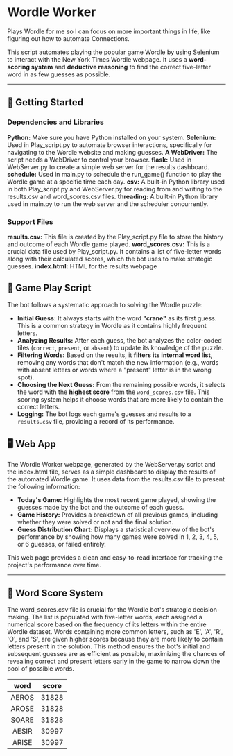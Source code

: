 # Wordle Worker

Plays Wordle for me so I can focus on more important things in life, like figuring out how to automate Connections.

This script automates playing the popular game Wordle by using Selenium to interact with the New York Times Wordle webpage. It uses a **word-scoring system** and **deductive reasoning** to find the correct five-letter word in as few guesses as possible.

-----

## 🚀 Getting Started

### Dependencies and Libraries

**Python:** Make sure you have Python installed on your system.
**Selenium:** Used in Play_script.py to automate browser interactions, specifically for navigating to the Wordle website and making guesses.
**A WebDriver:** The script needs a WebDriver to control your browser.
**flask:** Used in WebServer.py to create a simple web server for the results dashboard.
**schedule:** Used in main.py to schedule the run_game() function to play the Wordle game at a specific time each day.
**csv:** A built-in Python library used in both Play_script.py and WebServer.py for reading from and writing to the results.csv and word_scores.csv files.
**threading:** A built-in Python library used in main.py to run the web server and the scheduler concurrently.

### Support Files

**results.csv:** This file is created by the Play_script.py file to store the history and outcome of each Wordle game played.
**word_scores.csv:** This is a crucial data file used by Play_script.py. It contains a list of five-letter words along with their calculated scores, which the bot uses to make strategic guesses.
**index.html:** HTML for the results webpage

## 🧩 Game Play Script

The bot follows a systematic approach to solving the Wordle puzzle:

  - **Initial Guess:** It always starts with the word **"crane"** as its first guess. This is a common strategy in Wordle as it contains highly frequent letters.
  - **Analyzing Results:** After each guess, the bot analyzes the color-coded tiles (`correct`, `present`, or `absent`) to update its knowledge of the puzzle.
  - **Filtering Words:** Based on the results, it **filters its internal word list**, removing any words that don't match the new information (e.g., words with absent letters or words where a "present" letter is in the wrong spot).
  - **Choosing the Next Guess:** From the remaining possible words, it selects the word with the **highest score** from the `word_scores.csv` file. This scoring system helps it choose words that are more likely to contain the correct letters.
  - **Logging:** The bot logs each game's guesses and results to a `results.csv` file, providing a record of its performance.

## 🖥️ Web App

The Wordle Worker webpage, generated by the WebServer.py script and the index.html file, serves as a simple dashboard to display the results of the automated Wordle game. It uses data from the results.csv file to present the following information:

  - **Today's Game:** Highlights the most recent game played, showing the guesses made by the bot and the outcome of each guess.
  - **Game History:** Provides a breakdown of all previous games, including whether they were solved or not and the final solution.
  - **Guess Distribution Chart:** Displays a statistical overview of the bot's performance by showing how many games were solved in 1, 2, 3, 4, 5, or 6 guesses, or failed entirely.

This web page provides a clean and easy-to-read interface for tracking the project's performance over time.

-----

## 📝 Word Score System

The word_scores.csv file is crucial for the Wordle bot's strategic decision-making. The list is populated with five-letter words, each assigned a numerical score based on the frequency of its letters within the entire Wordle dataset. Words containing more common letters, such as 'E', 'A', 'R', 'O', and 'S', are given higher scores because they are more likely to contain letters present in the solution. This method ensures the bot's initial and subsequent guesses are as efficient as possible, maximizing the chances of revealing correct and present letters early in the game to narrow down the pool of possible words.

| word | score |
|:---:|:---:|
| AEROS | 31828 |
| AROSE | 31828 |
| SOARE | 31828 |
| AESIR | 30997 |
| ARISE | 30997 |


